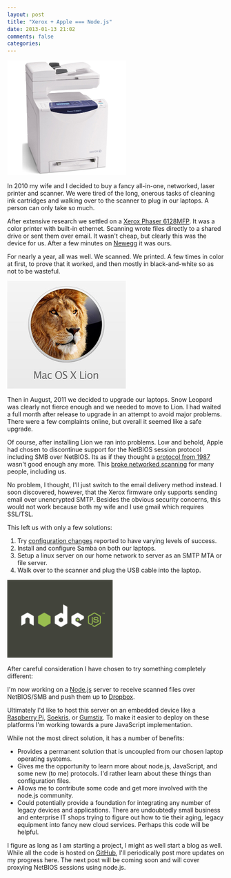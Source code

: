 ```yaml
---
layout: post
title: "Xerox + Apple === Node.js"
date: 2013-01-13 21:02
comments: false
categories: 
---
```


<img class="pull-right" src="/images/xerox6128mfp.jpg" width="275"/>

<!-- more -->

In 2010 my wife and I decided to buy a fancy all-in-one, networked, laser
printer and scanner.  We were tired of the long, onerous tasks of cleaning
ink cartridges and walking over to the scanner to plug in our laptops.  A
person can only take so much.

After extensive research we settled on a [Xerox Phaser 6128MFP][].  It was
a color printer with built-in ethernet.  Scanning wrote files directly to a
shared drive or sent them over email.  It wasn't cheap, but clearly this was
the device for us.  After a few minutes on [Newegg][] it was ours.

[Xerox Phaser 6128MFP]: http://www.office.xerox.com/multifunction-printer/color-multifunction/phaser-6128mfp/enus.html
[Newegg]: http://newegg.com

For nearly a year, all was well.  We scanned.  We printed.  A few times in
color at first, to prove that it worked, and then mostly in black-and-white
so as not to be wasteful.

<img class="pull-left" src="/images/apple-mac-os-x-lion-10-7.jpg"/>

Then in August, 2011 we decided to upgrade our laptops.  Snow Leopard was
clearly not fierce enough and we needed to move to Lion.  I had waited
a full month after release to upgrade in an attempt to avoid major problems.
There were a few complaints online, but overall it seemed like a safe upgrade.

Of course, after installing Lion we ran into problems.  Low and behold, Apple
had chosen to discontinue support for the NetBIOS session protocol including
SMB over NetBIOS.  Its as if they thought a [protocol from 1987][]
wasn't good enough any more.  This [broke networked scanning][] for many
people, including us.

[protocol from 1987]: http://tools.ietf.org/rfc/rfc1002.txt
[broke networked scanning]: https://discussions.apple.com/thread/3208098?start=0&tstart=0

No problem, I thought, I'll just switch to the email delivery method instead.
I soon discovered, however, that the Xerox firmware only supports sending
email over unencrypted SMTP.  Besides the obvious security concerns, this
would not work because both my wife and I use gmail which requires SSL/TSL.

This left us with only a few solutions:

 1. Try [configuration changes][] reported to have varying levels of success.
 2. Install and configure Samba on both our laptops.
 3. Setup a linux server on our home network to server as an SMTP MTA or file
    server.
 4. Walk over to the scanner and plug the USB cable into the laptop.

[configuration changes]: https://discussions.apple.com/thread/3196311?start=30&tstart=

<img class="pull-right" src="/images/nodejs-dark.png" width="245"/>

After careful consideration I have chosen to try something completely
different:

I'm now working on a [Node.js][] server to receive scanned files over
NetBIOS/SMB and push them up to [Dropbox][].

[Node.js]: http://nodejs.org
[Dropbox]: http://dropbox.com

Ultimately I'd like to host this server on an embedded device like a
[Raspberry Pi][], [Soekris][], or [Gumstix][].  To make it easier to
deploy on these platforms I'm working towards a pure JavaScript
implementation.

[Raspberry Pi]: http://www.raspberrypi.org/
[Soekris]: http://soekris.com/
[Gumstix]: https://www.gumstix.com/

While not the most direct solution, it has a number of benefits:

* Provides a permanent solution that is uncoupled from our chosen laptop
  operating systems.
* Gives me the opportunity to learn more about node.js, JavaScript, and
  some new (to me) protocols.  I'd rather learn about these things than
  configuration files.
* Allows me to contribute some code and get more involved with the node.js
  community.
* Could potentially provide a foundation for integrating any number of legacy
  devices and applications.  There are undoubtedly small business and
  enterprise IT shops trying to figure out how to tie their aging, legacy
  equipment into fancy new cloud services.  Perhaps this code will be helpful.

I figure as long as I am starting a project, I might as well start a blog as
well.  While all the code is hosted on [GitHub][], I'll periodically post
more updates on my progress here.  The next post will be coming soon and will
cover proxying NetBIOS sessions using node.js.

[GitHub]: http://www.github.com/wanderview
